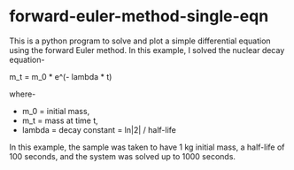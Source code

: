 # forward-euler-method-single-eqn
This is a python program to solve and plot a simple differential equation using the forward Euler method. In this example, I solved the nuclear decay equation-

m_t = m_0 * e^(- lambda * t)

where-
* m_0 = initial mass,
* m_t = mass at time t,
* lambda = decay constant = ln|2| / half-life

In this example, the sample was taken to have 1 kg initial mass, a half-life of 100 seconds, and the system was solved up to 1000 seconds.
